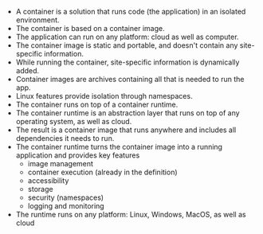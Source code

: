 
- A container is a solution that runs code (the application) in an isolated environment.
- The container is based on a container image.
- The application can run on any platform: cloud as well as computer.
- The container image is static and portable, and doesn't contain any site-specific information.
- While running the container, site-specific information is dynamically added.
- Container images are archives containing all that is needed to run the app.
- Linux features provide isolation through namespaces.
- The container runs on top of a container runtime.
- The container runtime is an abstraction layer that runs on top of any operating system, as well as cloud.
- The result is a container image that runs anywhere and includes all dependencies it needs to run.
- The container runtime turns the container image into a running application and provides key features
  - image management
  - container execution (already in the definition)
  - accessibility
  - storage
  - security (namespaces)
  - logging and monitoring
- The runtime runs on any platform: Linux, Windows, MacOS, as well as cloud
